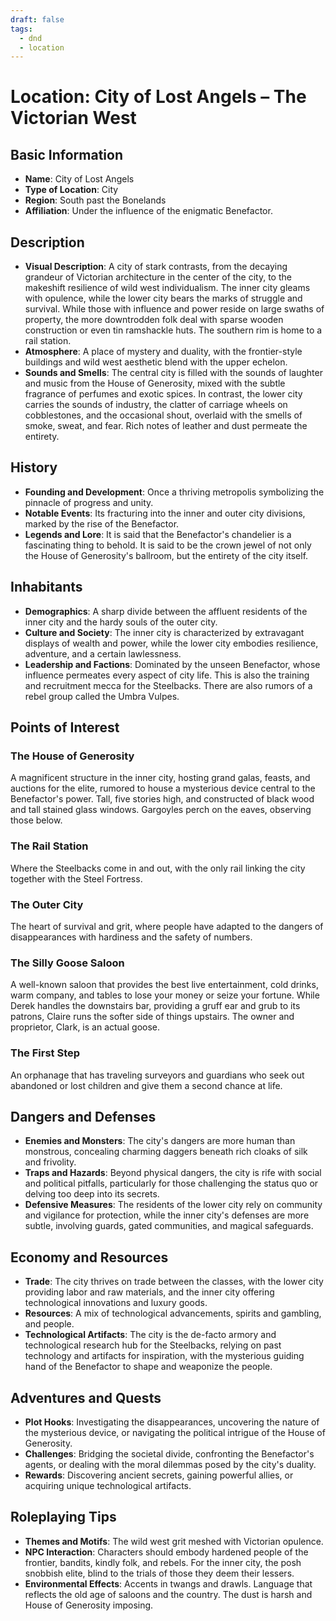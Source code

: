 ```yaml
---
draft: false
tags:
  - dnd
  - location
---
```

# Location: City of Lost Angels – The Victorian West

## Basic Information
- **Name**: City of Lost Angels
- **Type of Location**: City
- **Region**: South past the Bonelands
- **Affiliation**: Under the influence of the enigmatic Benefactor.

## Description
- **Visual Description**: A city of stark contrasts, from the decaying grandeur of Victorian architecture in the center of the city, to the makeshift resilience of wild west individualism. The inner city gleams with opulence, while the lower city bears the marks of struggle and survival. While those with influence and power reside on large swaths of property, the more downtrodden folk deal with sparse wooden construction or even tin ramshackle huts. The southern rim is home to a rail station.
- **Atmosphere**: A place of mystery and duality, with the frontier-style buildings and wild west aesthetic blend with the upper echelon.
- **Sounds and Smells**: The central city is filled with the sounds of laughter and music from the House of Generosity, mixed with the subtle fragrance of perfumes and exotic spices. In contrast, the lower city carries the sounds of industry, the clatter of carriage wheels on cobblestones, and the occasional shout, overlaid with the smells of smoke, sweat, and fear. Rich notes of leather and dust permeate the entirety.

## History
- **Founding and Development**: Once a thriving metropolis symbolizing the pinnacle of progress and unity.
- **Notable Events**: Its fracturing into the inner and outer city divisions, marked by the rise of the Benefactor.
- **Legends and Lore**: It is said that the Benefactor's chandelier is a fascinating thing to behold. It is said to be the crown jewel of not only the House of Generosity's ballroom, but the entirety of the city itself. 

## Inhabitants
- **Demographics**: A sharp divide between the affluent residents of the inner city and the hardy souls of the outer city. 
- **Culture and Society**: The inner city is characterized by extravagant displays of wealth and power, while the lower city embodies resilience, adventure, and a certain lawlessness.
- **Leadership and Factions**: Dominated by the unseen Benefactor, whose influence permeates every aspect of city life. This is also the training and recruitment mecca for the Steelbacks. There are also rumors of a rebel group called the Umbra Vulpes.

## Points of Interest

### The House of Generosity
A magnificent structure in the inner city, hosting grand galas, feasts, and auctions for the elite, rumored to house a mysterious device central to the Benefactor's power. Tall, five stories high, and constructed of black wood and tall stained glass windows. Gargoyles perch on the eaves, observing those below.

### The Rail Station
Where the Steelbacks come in and out, with the only rail linking the city together with the Steel Fortress.

### The Outer City
The heart of survival and grit, where people have adapted to the dangers of disappearances with hardiness and the safety of numbers.

### The Silly Goose Saloon
A well-known saloon that provides the best live entertainment, cold drinks, warm company, and tables to lose your money or seize your fortune. While Derek handles the downstairs bar, providing a gruff ear and grub to its patrons, Claire runs the softer side of things upstairs. The owner and proprietor, Clark, is an actual goose.

### The First Step
An orphanage that has traveling surveyors and guardians who seek out abandoned or lost children and give them a second chance at life.

## Dangers and Defenses
- **Enemies and Monsters**: The city's dangers are more human than monstrous, concealing charming daggers beneath rich cloaks of silk and frivolity.
- **Traps and Hazards**: Beyond physical dangers, the city is rife with social and political pitfalls, particularly for those challenging the status quo or delving too deep into its secrets.
- **Defensive Measures**: The residents of the lower city rely on community and vigilance for protection, while the inner city's defenses are more subtle, involving guards, gated communities, and magical safeguards.

## Economy and Resources
- **Trade**: The city thrives on trade between the classes, with the lower city providing labor and raw materials, and the inner city offering technological innovations and luxury goods.
- **Resources**: A mix of technological advancements, spirits and gambling, and people.
- **Technological Artifacts**: The city is the de-facto armory and technological research hub for the Steelbacks, relying on past technology and artifacts for inspiration, with the mysterious guiding hand of the Benefactor to shape and weaponize the people.

## Adventures and Quests
- **Plot Hooks**: Investigating the disappearances, uncovering the nature of the mysterious device, or navigating the political intrigue of the House of Generosity.
- **Challenges**: Bridging the societal divide, confronting the Benefactor's agents, or dealing with the moral dilemmas posed by the city's duality.
- **Rewards**: Discovering ancient secrets, gaining powerful allies, or acquiring unique technological artifacts.

## Roleplaying Tips
- **Themes and Motifs**: The wild west grit meshed with Victorian opulence.
- **NPC Interaction**: Characters should embody hardened people of the frontier, bandits, kindly folk, and rebels. For the inner city, the posh snobbish elite, blind to the trials of those they deem their lessers.
- **Environmental Effects**: Accents in twangs and drawls. Language that reflects the old age of saloons and the country. The dust is harsh and House of Generosity imposing.
